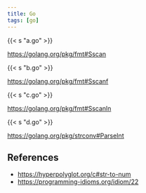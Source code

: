 ```yaml
---
title: Go
tags: [go]
---
```


{{< s "a.go" >}}

<https://golang.org/pkg/fmt#Sscan>

{{< s "b.go" >}}

<https://golang.org/pkg/fmt#Sscanf>

{{< s "c.go" >}}

<https://golang.org/pkg/fmt#Sscanln>

{{< s "d.go" >}}

<https://golang.org/pkg/strconv#ParseInt>

## References

- <https://hyperpolyglot.org/c#str-to-num>
- <https://programming-idioms.org/idiom/22>
